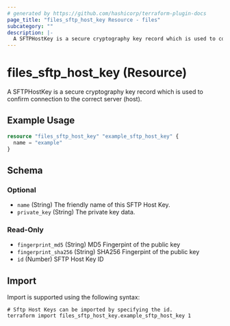 ```yaml
---
# generated by https://github.com/hashicorp/terraform-plugin-docs
page_title: "files_sftp_host_key Resource - files"
subcategory: ""
description: |-
  A SFTPHostKey is a secure cryptography key record which is used to confirm connection to the correct server (host).
---
```


# files_sftp_host_key (Resource)

A SFTPHostKey is a secure cryptography key record which is used to confirm connection to the correct server (host).

## Example Usage

```terraform
resource "files_sftp_host_key" "example_sftp_host_key" {
  name = "example"
}
```

<!-- schema generated by tfplugindocs -->
## Schema

### Optional

- `name` (String) The friendly name of this SFTP Host Key.
- `private_key` (String) The private key data.

### Read-Only

- `fingerprint_md5` (String) MD5 Fingerpint of the public key
- `fingerprint_sha256` (String) SHA256 Fingerpint of the public key
- `id` (Number) SFTP Host Key ID

## Import

Import is supported using the following syntax:

```shell
# Sftp Host Keys can be imported by specifying the id.
terraform import files_sftp_host_key.example_sftp_host_key 1
```
